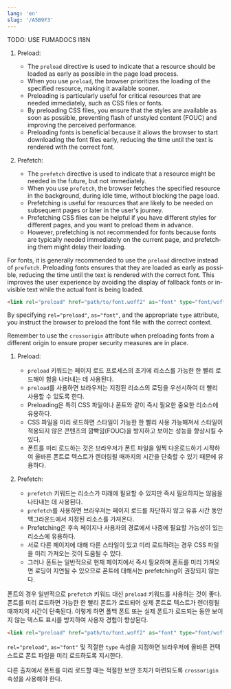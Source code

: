 ```yaml
---
lang: 'en'
slug: '/A5B9F3'
---
```



TODO: USE FUMADOCS I18N

<div lang='en-US'>

1. Preload:
   - The `preload` directive is used to indicate that a resource should be loaded as early as possible in the page load process.
   - When you use `preload`, the browser prioritizes the loading of the specified resource, making it available sooner.
   - Preloading is particularly useful for critical resources that are needed immediately, such as CSS files or fonts.
   - By preloading CSS files, you ensure that the styles are available as soon as possible, preventing flash of unstyled content (FOUC) and improving the perceived performance.
   - Preloading fonts is beneficial because it allows the browser to start downloading the font files early, reducing the time until the text is rendered with the correct font.

2. Prefetch:
   - The `prefetch` directive is used to indicate that a resource might be needed in the future, but not immediately.
   - When you use `prefetch`, the browser fetches the specified resource in the background, during idle time, without blocking the page load.
   - Prefetching is useful for resources that are likely to be needed on subsequent pages or later in the user's journey.
   - Prefetching CSS files can be helpful if you have different styles for different pages, and you want to preload them in advance.
   - However, prefetching is not recommended for fonts because fonts are typically needed immediately on the current page, and prefetching them might delay their loading.

For fonts, it is generally recommended to use the `preload` directive instead of `prefetch`. Preloading fonts ensures that they are loaded as early as possible, reducing the time until the text is rendered with the correct font. This improves the user experience by avoiding the display of fallback fonts or invisible text while the actual font is being loaded.

```html
<link rel="preload" href="path/to/font.woff2" as="font" type="font/woff2" crossorigin />
```

By specifying `rel="preload"`, `as="font"`, and the appropriate `type` attribute, you instruct the browser to preload the font file with the correct context.

Remember to use the `crossorigin` attribute when preloading fonts from a different origin to ensure proper security measures are in place.

</div>


<div lang='ko-KR'>

1. Preload:
   - `preload` 키워드는 페이지 로드 프로세스의 초기에 리소스를 가능한 한 빨리 로드해야 함을 나타내는 데 사용된다.
   - `preload`를 사용하면 브라우저는 지정된 리소스의 로딩을 우선시하여 더 빨리 사용할 수 있도록 한다.
   - Preloading은 특히 CSS 파일이나 폰트와 같이 즉시 필요한 중요한 리소스에 유용하다.
   - CSS 파일을 미리 로드하면 스타일이 가능한 한 빨리 사용 가능해져서 스타일이 적용되지 않은 콘텐츠의 깜빡임(FOUC)을 방지하고 보이는 성능을 향상시킬 수 있다.
   - 폰트를 미리 로드하는 것은 브라우저가 폰트 파일을 일찍 다운로드하기 시작하여 올바른 폰트로 텍스트가 렌더링될 때까지의 시간을 단축할 수 있기 때문에 유용하다.

2. Prefetch:
   - `prefetch` 키워드는 리소스가 미래에 필요할 수 있지만 즉시 필요하지는 않음을 나타내는 데 사용된다.
   - `prefetch`를 사용하면 브라우저는 페이지 로드를 차단하지 않고 유휴 시간 동안 백그라운드에서 지정된 리소스를 가져온다.
   - Prefetching은 후속 페이지나 사용자의 경로에서 나중에 필요할 가능성이 있는 리소스에 유용하다.
   - 서로 다른 페이지에 대해 다른 스타일이 있고 미리 로드하려는 경우 CSS 파일을 미리 가져오는 것이 도움될 수 있다.
   - 그러나 폰트는 일반적으로 현재 페이지에서 즉시 필요하며 폰트를 미리 가져오면 로딩이 지연될 수 있으므로 폰트에 대해서는 prefetching이 권장되지 않는다.

폰트의 경우 일반적으로 `prefetch` 키워드 대신 `preload` 키워드를 사용하는 것이 좋다. 폰트를 미리 로드하면 가능한 한 빨리 폰트가 로드되어 실제 폰트로 텍스트가 렌더링될 때까지의 시간이 단축된다. 이렇게 하면 폴백 폰트 또는 실제 폰트가 로드되는 동안 보이지 않는 텍스트 표시를 방지하여 사용자 경험이 향상된다.

```html
<link rel="preload" href="path/to/font.woff2" as="font" type="font/woff2" crossorigin />
```

`rel="preload"`, `as="font"` 및 적절한 `type` 속성을 지정하면 브라우저에 올바른 컨텍스트로 폰트 파일을 미리 로드하도록 지시한다.

다른 출처에서 폰트를 미리 로드할 때는 적절한 보안 조치가 마련되도록 `crossorigin` 속성을 사용해야 한다.

</div>

